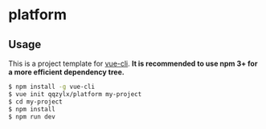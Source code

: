 # platform

## Usage

This is a project template for [vue-cli](https://github.com/vuejs/vue-cli). **It is recommended to use npm 3+ for a more efficient dependency tree.**

``` bash
$ npm install -g vue-cli
$ vue init qqzylx/platform my-project
$ cd my-project
$ npm install
$ npm run dev
```



